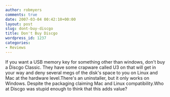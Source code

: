 ```yaml
---
author: robmyers
comments: true
date: 2007-03-04 00:42:10+00:00
layout: post
slug: dont-buy-discgo
title: Don't Buy Discgo
wordpress_id: 1237
categories:
- Reviews
---
```


If you want a USB memory key for something other than windows, don't buy a Discgo Classic. They have some crapware called U3 on that will get in your way and deny several megs of the disk's space to you on Linux and Mac at the hardware level.There's an uninstaller, but it only works on Windows. Despite the packaging claiming Mac and Linux compatibility.Who at Discgo was stupid enough to think that this adds value?

